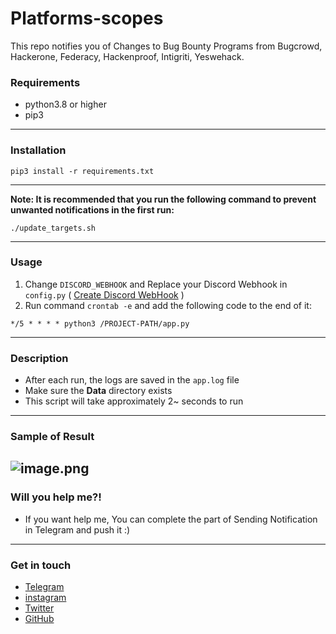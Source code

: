 # Platforms-scopes

This repo notifies you of Changes to Bug Bounty Programs from Bugcrowd, Hackerone, Federacy, Hackenproof, Intigriti,
Yeswehack.

### Requirements

* python3.8 or higher
* pip3
---
### Installation

```shell
pip3 install -r requirements.txt
```
_____
**Note: It is recommended that you run the following command to prevent unwanted notifications in the first run:**
```shell
./update_targets.sh
```

--- 
### Usage

1. Change `DISCORD_WEBHOOK` and Replace your Discord Webhook in `config.py`
( [Create Discord WebHook](https://support.discord.com/hc/en-us/articles/228383668-Intro-to-Webhooks) )
2. Run command ```crontab -e``` and add the following code to the end of it:
```
*/5 * * * * python3 /PROJECT-PATH/app.py 
```

---
### Description 
- After each run, the logs are saved in the `app.log` file
- Make sure the **Data** directory exists
- This script will take approximately 2~ seconds to run

---
### Sample of Result
![image.png](https://reymolab.ir/SampleResult.png)
---
### Will you help me?!
* If you want help me, You can complete the part of Sending Notification in Telegram and push it :)

---
### Get in touch
- [Telegram](https://t.me/ReymoRed)
- [instagram](https://ig.me/ReymoRed)
- [Twitter](https://twitter.com/ReymoRed)
- [GitHub](https://github.com/ReymoRed)
 
